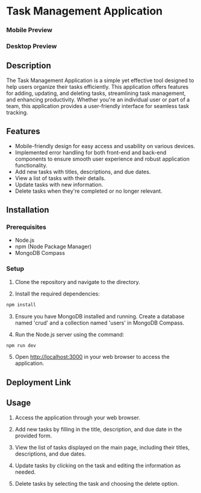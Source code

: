 # Task Management Application

### Mobile Preview


### Desktop Preview


## Description

The Task Management Application is a simple yet effective tool designed to help users organize their tasks efficiently. This application offers features for adding, updating, and deleting tasks, streamlining task management, and enhancing productivity. Whether you're an individual user or part of a team, this application provides a user-friendly interface for seamless task tracking.

## Features

-   Mobile-friendly design for easy access and usability on various devices.
-   Implemented error handling for both front-end and back-end components to ensure smooth user experience and robust application functionality.
-   Add new tasks with titles, descriptions, and due dates.
-   View a list of tasks with their details.
-   Update tasks with new information.
-   Delete tasks when they're completed or no longer relevant.

## Installation

### Prerequisites

-   Node.js
-   npm (Node Package Manager)
-   MongoDB Compass

### Setup

1.  Clone the repository and navigate to the directory.

2.  Install the required dependencies:

```bash
npm install
```

3.  Ensure you have MongoDB installed and running. Create a database named 'crud' and a collection named 'users' in MongoDB Compass.

4.  Run the Node.js server using the command:

```bash
npm run dev
```

5.  Open [http://localhost:3000](http://localhost:3000) in your web browser to access the application.

## Deployment Link



## Usage

1.  Access the application through your web browser.

2.  Add new tasks by filling in the title, description, and due date in the provided form.

3.  View the list of tasks displayed on the main page, including their titles, descriptions, and due dates.

4.  Update tasks by clicking on the task and editing the information as needed.

5.  Delete tasks by selecting the task and choosing the delete option.
